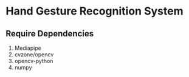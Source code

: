 # Hand Gesture Recognition System

## Require Dependencies

1. Mediapipe
2. cvzone/opencv
3. opencv-python
4. numpy
